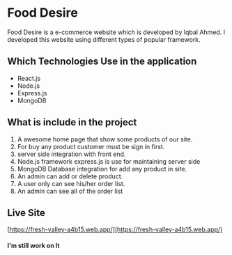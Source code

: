 # Food Desire
Food Desire is a e-commerce website which is developed by Iqbal Ahmed. I developed this website using different types of popular framework.

## Which Technologies Use in the application
* React.js
* Node.js
* Express.js
* MongoDB

## What is include in the project
1. A awesome home page that show some products of our site.
2. For buy any product customer must be sign in first.
3. server side integration with front end.
4. Node.js framework express.js is use for maintaining server side
5. MongoDB Database integration for add any product in site.
6. An admin can add or delete product.
7. A user only can see his/her order list.
8. An admin can see all of the order list

## Live Site
[https://fresh-valley-a4b15.web.app/](https://fresh-valley-a4b15.web.app/)

#### I'm still work on It